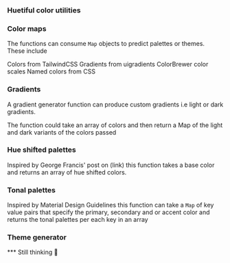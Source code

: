 ### Huetiful color utilities

### Color maps

The functions can consume `Map` objects to predict palettes or themes. These include

Colors from TailwindCSS Gradients from uigradients ColorBrewer color scales Named colors from CSS

### Gradients

A gradient generator function can produce custom gradients i.e light or dark gradients.

The function could take an array of colors and then return a Map of the light and dark variants of
the colors passed

### Hue shifted palettes

Inspired by George Francis' post on (link) this function takes a base color and returns an array of
hue shifted colors.

### Tonal palettes

Inspired by Material Design Guidelines this function can take a `Map` of key value pairs that
specify the primary, secondary and or accent color and returns the tonal palettes per each key in an
array

### Theme generator

\*\*\* Still thinking 🤔
